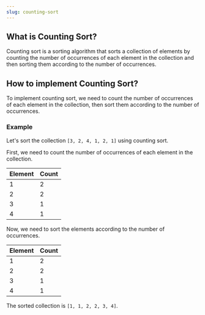 ```yaml
---
slug: counting-sort
---
```


## What is Counting Sort?

Counting sort is a sorting algorithm that sorts a collection of elements by counting the number of occurrences of each element in the collection and then sorting them according to the number of occurrences.

## How to implement Counting Sort?

To implement counting sort, we need to count the number of occurrences of each element in the collection, then sort them according to the number of occurrences.

### Example

Let's sort the collection `[3, 2, 4, 1, 2, 1]` using counting sort.

First, we need to count the number of occurrences of each element in the collection.

| Element | Count |
| ------- | ----- |
| 1       | 2     |
| 2       | 2     |
| 3       | 1     |
| 4       | 1     |

Now, we need to sort the elements according to the number of occurrences.

| Element | Count |
| ------- | ----- |
| 1       | 2     |
| 2       | 2     |
| 3       | 1     |
| 4       | 1     |

The sorted collection is `[1, 1, 2, 2, 3, 4]`.

